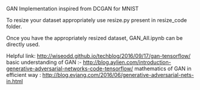 GAN Implementation inspired from DCGAN for MNIST

To resize your dataset appropriately use 
resize.py
present in
resize_code folder.

Once you have the appropriately resized dataset,
GAN_All.ipynb
can be directly used.

Helpful link:
http://wiseodd.github.io/techblog/2016/09/17/gan-tensorflow/
basic understanding of GAN :- http://blog.aylien.com/introduction-generative-adversarial-networks-code-tensorflow/
mathematics of GAN in efficient way : http://blog.evjang.com/2016/06/generative-adversarial-nets-in.html

